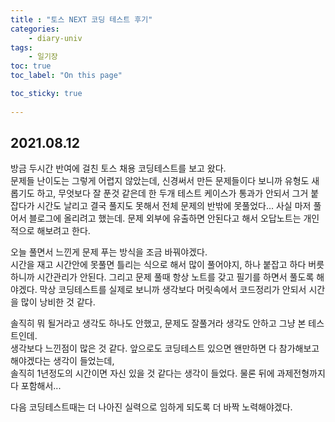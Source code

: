 ```yaml
---
title : "토스 NEXT 코딩 테스트 후기"
categories:
    - diary-univ
tags:
    - 일기장
toc: true
toc_label: "On this page"

toc_sticky: true
    
---
```

## 2021.08.12
방금 두시간 반여에 걸친 토스 채용 코딩테스트를 보고 왔다.    
문제들 난이도는 그렇게 어렵지 않았는데, 신경써서 만든 문제들이다 보니까 유형도 새롭기도 하고, 무엇보다 잘 푼것 같은데 한 두개 테스트 케이스가 통과가 안되서 그거 붙잡다가 시간도 날리고 결국 풀지도 못해서 전체 문제의 반밖에 못풀었다... 
사실 마저 풀어서 블로그에 올리려고 했는데.  문제 외부에 유출하면 안된다고 해서 오답노트는 개인적으로 해보려고 한다.

오늘 풀면서 느낀게 문제 푸는 방식을 조금 바꿔야겠다.   
시간을 재고 시간안에 못풀면 틀리는 식으로 해서 많이 풀어야지, 하나 붙잡고 하다 버릇하니까 시간관리가 안된다.
그리고 문제 풀때 항상 노트를 갖고 필기를 하면서 풀도록 해야겠다. 막상 코딩테스트를 실제로 보니까 생각보다 머릿속에서 코드정리가 안되서 시간을 많이 낭비한 것 같다. 

솔직히 뭐 될거라고 생각도 하나도 안했고, 문제도 잘풀거라 생각도 안하고 그냥 본 테스트인데.    
생각보다 느낀점이 많은 것 같다. 앞으로도 코딩테스트 있으면 왠만하면 다 참가해보고 해야겠다는 생각이 들었는데,   
솔직히 1년정도의 시간이면 자신 있을 것 같다는 생각이 들었다. 물론 뒤에 과제전형까지 다 포함해서...

다음 코딩테스트때는 더 나아진 실력으로 임하게 되도록 더 바짝 노력해야겠다.
